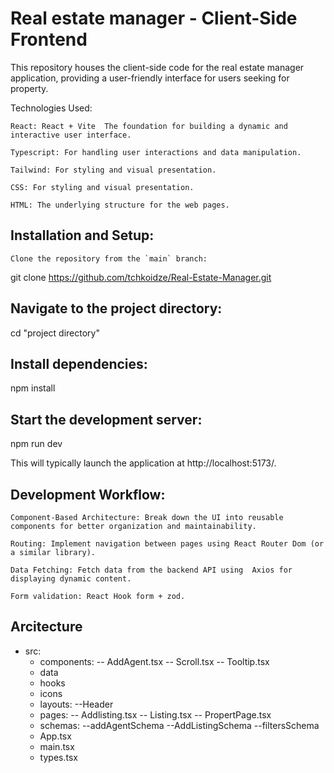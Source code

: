 # Real estate manager - Client-Side Frontend

This repository houses the client-side code for the real estate manager application, providing a user-friendly interface for users seeking for property.

Technologies Used:

    React: React + Vite  The foundation for building a dynamic and interactive user interface.

    Typescript: For handling user interactions and data manipulation.

    Tailwind: For styling and visual presentation.

    CSS: For styling and visual presentation.

    HTML: The underlying structure for the web pages.

## Installation and Setup:

    Clone the repository from the `main` branch:

git clone https://github.com/tchkoidze/Real-Estate-Manager.git

## Navigate to the project directory:

cd "project directory"

## Install dependencies:

npm install

## Start the development server:

npm run dev

This will typically launch the application at http://localhost:5173/.

## Development Workflow:

    Component-Based Architecture: Break down the UI into reusable components for better organization and maintainability.

    Routing: Implement navigation between pages using React Router Dom (or a similar library).

    Data Fetching: Fetch data from the backend API using  Axios for displaying dynamic content.

    Form validation: React Hook form + zod.

## Arcitecture

- src:
  - components:
    -- AddAgent.tsx
    -- Scroll.tsx
    -- Tooltip.tsx
  - data
  - hooks
  - icons
  - layouts:
    --Header
  - pages:
    -- Addlisting.tsx
    -- Listing.tsx
    -- PropertPage.tsx
  - schemas:
    --addAgentSchema
    --AddListingSchema
    --filtersSchema
  - App.tsx
  - main.tsx
  - types.tsx
